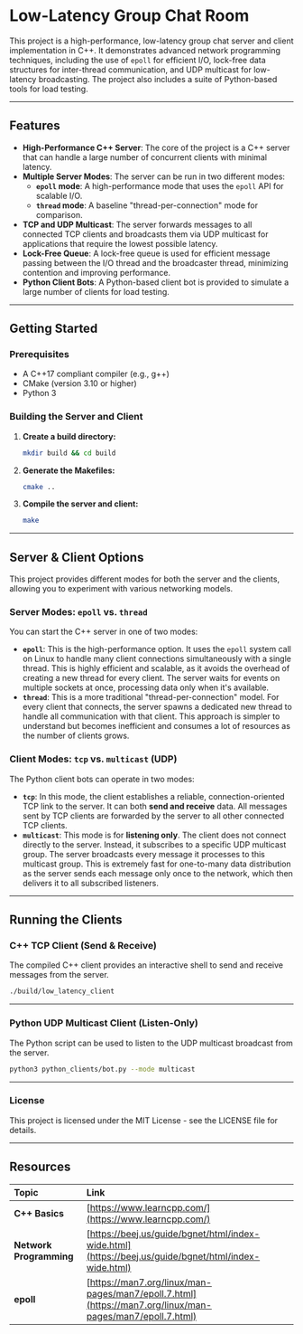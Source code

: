 # Low-Latency Group Chat Room

This project is a high-performance, low-latency group chat server and client implementation in C++. It demonstrates advanced network programming techniques, including the use of `epoll` for efficient I/O, lock-free data structures for inter-thread communication, and UDP multicast for low-latency broadcasting. The project also includes a suite of Python-based tools for load testing.

---

## Features

* **High-Performance C++ Server**: The core of the project is a C++ server that can handle a large number of concurrent clients with minimal latency.
* **Multiple Server Modes**: The server can be run in two different modes:
    * **`epoll` mode**: A high-performance mode that uses the `epoll` API for scalable I/O.
    * **`thread` mode**: A baseline "thread-per-connection" mode for comparison.
* **TCP and UDP Multicast**: The server forwards messages to all connected TCP clients and broadcasts them via UDP multicast for applications that require the lowest possible latency.
* **Lock-Free Queue**: A lock-free queue is used for efficient message passing between the I/O thread and the broadcaster thread, minimizing contention and improving performance.
* **Python Client Bots**: A Python-based client bot is provided to simulate a large number of clients for load testing.

---

## Getting Started

### Prerequisites

* A C++17 compliant compiler (e.g., g++)
* CMake (version 3.10 or higher)
* Python 3

### Building the Server and Client

1.  **Create a build directory:**
    ```sh
    mkdir build && cd build
    ```
2.  **Generate the Makefiles:**
    ```sh
    cmake ..
    ```
3.  **Compile the server and client:**
    ```sh
    make
    ```

---

## Server & Client Options

This project provides different modes for both the server and the clients, allowing you to experiment with various networking models.

### Server Modes: `epoll` vs. `thread`

You can start the C++ server in one of two modes:

* **`epoll`**: This is the high-performance option. It uses the `epoll` system call on Linux to handle many client connections simultaneously with a single thread. This is highly efficient and scalable, as it avoids the overhead of creating a new thread for every client. The server waits for events on multiple sockets at once, processing data only when it's available.
* **`thread`**: This is a more traditional "thread-per-connection" model. For every client that connects, the server spawns a dedicated new thread to handle all communication with that client. This approach is simpler to understand but becomes inefficient and consumes a lot of resources as the number of clients grows.

### Client Modes: `tcp` vs. `multicast` (UDP)

The Python client bots can operate in two modes:

* **`tcp`**: In this mode, the client establishes a reliable, connection-oriented TCP link to the server. It can both **send and receive** data. All messages sent by TCP clients are forwarded by the server to all other connected TCP clients.
* **`multicast`**: This mode is for **listening only**. The client does not connect directly to the server. Instead, it subscribes to a specific UDP multicast group. The server broadcasts every message it processes to this multicast group. This is extremely fast for one-to-many data distribution as the server sends each message only once to the network, which then delivers it to all subscribed listeners.

---

## Running the Clients

### C++ TCP Client (Send & Receive)

The compiled C++ client provides an interactive shell to send and receive messages from the server.

```sh
./build/low_latency_client
```

---

### Python UDP Multicast Client (Listen-Only)

The Python script can be used to listen to the UDP multicast broadcast from the server.

```sh
python3 python_clients/bot.py --mode multicast
```

---

### License

This project is licensed under the MIT License - see the LICENSE file for details.

---

## Resources

| Topic | Link |
| :--- | :--- |
| **C++ Basics** | [https://www.learncpp.com/](https://www.learncpp.com/) |
| **Network Programming** | [https://beej.us/guide/bgnet/html/index-wide.html](https://beej.us/guide/bgnet/html/index-wide.html) |
| **epoll** | [https://man7.org/linux/man-pages/man7/epoll.7.html](https://man7.org/linux/man-pages/man7/epoll.7.html) |